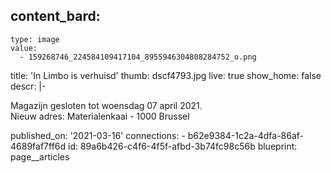 content_bard:
  -
    type: image
    value:
      - 159268746_224584109417104_8955946304808284752_o.png
title: 'In Limbo is verhuisd'
thumb: dscf4793.jpg
live: true
show_home: false
descr: |-
  <p>Magazijn gesloten tot woensdag 07 april 2021.<br>Nieuw adres: Materialenkaai - 1000 Brussel
  </p>
published_on: '2021-03-16'
connections:
  - b62e9384-1c2a-4dfa-86af-4689faf7ff6d
id: 89a6b426-c4f6-4f5f-afbd-3b74fc98c56b
blueprint: page__articles
